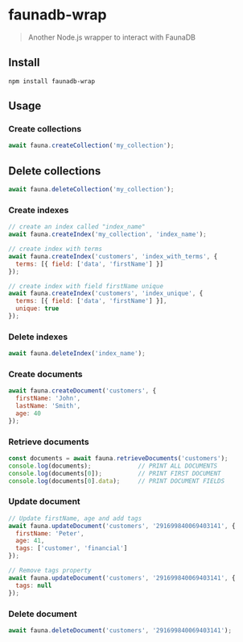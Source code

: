 # faunadb-wrap
> Another Node.js wrapper to interact with FaunaDB


## Install
`npm install faunadb-wrap`

## Usage

### Create collections
```js
await fauna.createCollection('my_collection');
```

## Delete collections
```js
await fauna.deleteCollection('my_collection');
```

### Create indexes
```js
// create an index called "index_name"
await fauna.createIndex('my_collection', 'index_name');

// create index with terms
await fauna.createIndex('customers', 'index_with_terms', {
  terms: [{ field: ['data', 'firstName'] }]
});

// create index with field firstName unique
await fauna.createIndex('customers', 'index_unique', {
  terms: [{ field: ['data', 'firstName'] }],
  unique: true
});
```

### Delete indexes
```js
await fauna.deleteIndex('index_name');
```

### Create documents
```js
await fauna.createDocument('customers', {
  firstName: 'John',
  lastName: 'Smith',
  age: 40
});
```

### Retrieve documents
```js
const documents = await fauna.retrieveDocuments('customers');
console.log(documents);             // PRINT ALL DOCUMENTS
console.log(documents[0]);          // PRINT FIRST DOCUMENT
console.log(documents[0].data);     // PRINT DOCUMENT FIELDS
```

### Update document
```js
// Update firstName, age and add tags
await fauna.updateDocument('customers', '291699840069403141', {
  firstName: 'Peter',
  age: 41,
  tags: ['customer', 'financial']
});

// Remove tags property
await fauna.updateDocument('customers', '291699840069403141', {
  tags: null
});
```

### Delete document
```js
await fauna.deleteDocument('customers', '291699840069403141');
```